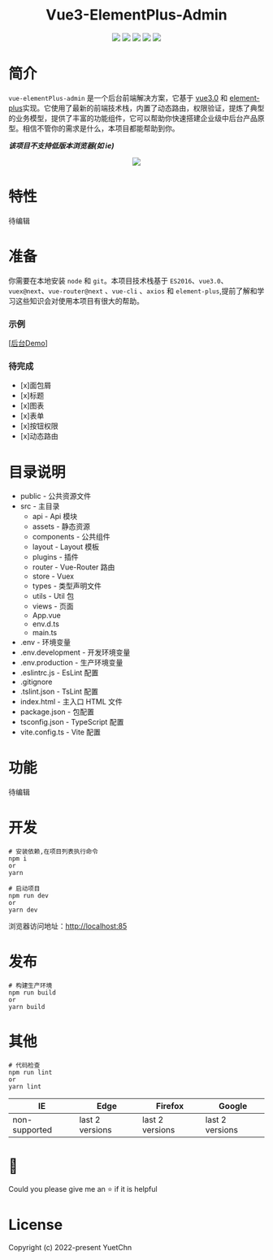 
<h1 align="center">Vue3-ElementPlus-Admin</h1>
<p align="center">
<img src="https://img.shields.io/badge/vue-3.2.25-%23FFC21A" />
<img src="https://img.shields.io/badge/vite-2.7.2-%23FFC21A" />
<img src="https://img.shields.io/badge/typescript-4.4.4-%23FFC21A" />
<img src="https://img.shields.io/badge/element--plus-1.3.0-%23FFC21A" />
<img src="https://img.shields.io/badge/ant--design--vue-2.2.8-%23FFC21A" />
</p>

# 简介
`vue-elementPlus-admin` 是一个后台前端解决方案，它基于 [vue3.0](https://v3.cn.vuejs.org/ "vue官网") 和 [element-plus](https://element-plus.gitee.io/zh-CN/ "Element-Plus官网")实现。它使用了最新的前端技术栈，内置了动态路由，权限验证，提炼了典型的业务模型，提供了丰富的功能组件，它可以帮助你快速搭建企业级中后台产品原型。相信不管你的需求是什么，本项目都能帮助到你。

***该项目不支持低版本浏览器(如 ie)***
<p align="center">
<img align="center" src="http://www.yuetchn.top/img.png">
</p>

# 特性
待编辑

# 准备
你需要在本地安装 `node` 和 `git`。本项目技术栈基于 `ES2016`、`vue3.0`、`vuex@next`、`vue-router@next` 、`vue-cli` 、`axios` 和 `element-plus`,提前了解和学习这些知识会对使用本项目有很大的帮助。


### 示例
[[后台Demo](http://demo.yuetchn.top )]

### 待完成
- [x]面包屑
- [x]标题
- [x]图表
- [x]表单
- [x]按钮权限
- [x]动态路由

# 目录说明

- public - 公共资源文件
- src - 主目录
  - api - Api 模块
  - assets - 静态资源
  - components - 公共组件
  - layout - Layout 模板
  - plugins - 插件
  - router - Vue-Router 路由
  - store - Vuex
  - types - 类型声明文件
  - utils - Util 包
  - views - 页面
  - App.vue
  - env.d.ts
  - main.ts
- .env - 环境变量
- .env.development - 开发环境变量
- .env.production - 生产环境变量
- .eslintrc.js - EsLint 配置
- .gitignore
- .tslint.json - TsLint 配置
- index.html - 主入口 HTML 文件
- package.json - 包配置
- tsconfig.json - TypeScript 配置
- vite.config.ts - Vite 配置

# 功能
待编辑

# 开发
    # 安装依赖,在项目列表执行命令
    npm i
    or
    yarn

    # 启动项目
    npm run dev
    or
    yarn dev
浏览器访问地址：[http://localhost:85](http://localhost:85)

# 发布
    # 构建生产环境
    npm run build
    or
    yarn build

# 其他
    # 代码检查
    npm run lint
    or
    yarn lint

|IE|Edge|Firefox|Google|
|-|-|-|-|
|non-supported|last 2 versions|last 2 versions|last 2 versions|

# 🍕
Could you please give me an ⭐ if it is helpful

# License

Copyright (c) 2022-present YuetChn